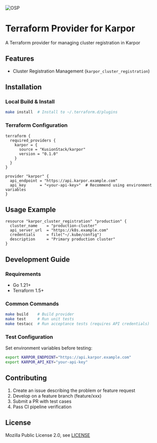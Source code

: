 ![OSP](https://socialify.git.ci/KusionStack/terraform-provider-karpor/image?font=Raleway&language=1&name=1&owner=1&pattern=Plus&theme=Light)

# Terraform Provider for Karpor

A Terraform provider for managing cluster registration in Karpor

## Features

- Cluster Registration Management (`karpor_cluster_registration`)

## Installation

### Local Build & Install
```bash
make install  # Install to ~/.terraform.d/plugins
```

### Terraform Configuration
```hcl
terraform {
  required_providers {
    karpor = {
      source = "KusionStack/karpor"
      version = "0.1.0"
    }
  }
}

provider "karpor" {
  api_endpoint = "https://api.karpor.example.com"
  api_key      = "<your-api-key>"  # Recommend using environment variables
}
```

## Usage Example
```hcl
resource "karpor_cluster_registration" "production" {
  cluster_name    = "production-cluster"
  api_server_url  = "https://k8s.example.com"
  credentials     = file("~/.kube/config")
  description     = "Primary production cluster"
}
```

## Development Guide

### Requirements
- Go 1.21+
- Terraform 1.5+

### Common Commands
```bash
make build    # Build provider
make test     # Run unit tests
make testacc  # Run acceptance tests (requires API credentials)
```

### Test Configuration
Set environment variables before testing:
```bash
export KARPOR_ENDPOINT="https://api.karpor.example.com"
export KARPOR_API_KEY="your-api-key"
```

## Contributing
1. Create an issue describing the problem or feature request
2. Develop on a feature branch (feature/xxx)
3. Submit a PR with test cases
4. Pass CI pipeline verification

## License
Mozilla Public License 2.0, see [LICENSE](LICENSE)
